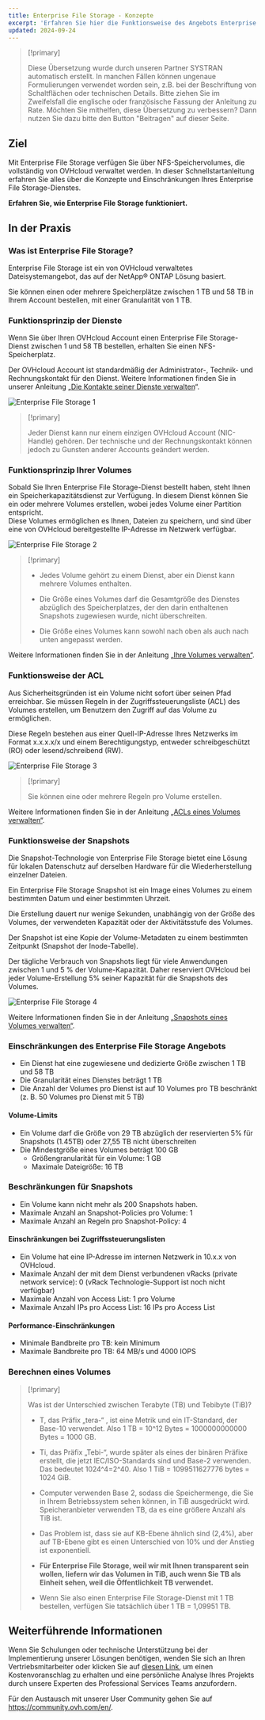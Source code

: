 ```yaml
---
title: Enterprise File Storage - Konzepte
excerpt: 'Erfahren Sie hier die Funktionsweise des Angebots Enterprise File Storage'
updated: 2024-09-24
---
```


> [!primary]
>
> Diese Übersetzung wurde durch unseren Partner SYSTRAN automatisch erstellt. In manchen Fällen können ungenaue Formulierungen verwendet worden sein, z.B. bei der Beschriftung von Schaltflächen oder technischen Details. Bitte ziehen Sie im Zweifelsfall die englische oder französische Fassung der Anleitung zu Rate. Möchten Sie mithelfen, diese Übersetzung zu verbessern? Dann nutzen Sie dazu bitte den Button "Beitragen" auf dieser Seite.
>

## Ziel

Mit Enterprise File Storage verfügen Sie über NFS-Speichervolumes, die vollständig von OVHcloud verwaltet werden. In dieser Schnellstartanleitung erfahren Sie alles über die Konzepte und Einschränkungen Ihres Enterprise File Storage-Dienstes.

**Erfahren Sie, wie Enterprise File Storage funktioniert.**

## In der Praxis

### Was ist Enterprise File Storage?

Enterprise File Storage ist ein von OVHcloud verwaltetes Dateisystemangebot, das auf der NetApp&#174; ONTAP Lösung basiert.

Sie können einen oder mehrere Speicherplätze zwischen 1 TB und 58 TB in Ihrem Account bestellen, mit einer Granularität von 1 TB.

### Funktionsprinzip der Dienste

Wenn Sie über Ihren OVHcloud Account einen Enterprise File Storage-Dienst zwischen 1 und 58 TB bestellen, erhalten Sie einen NFS-Speicherplatz.

Der OVHcloud Account ist standardmäßig der Administrator-, Technik- und Rechnungskontakt für den Dienst. Weitere Informationen finden Sie in unserer Anleitung „[Die Kontakte seiner Dienste verwalten](/pages/account_and_service_management/account_information/managing_contacts)“.

![Enterprise File Storage 1](images/NetApp_Concept_1.png)

> [!primary]
>
> Jeder Dienst kann nur einem einzigen OVHcloud Account (NIC-Handle) gehören. Der technische und der Rechnungskontakt können jedoch zu Gunsten anderer Accounts geändert werden.
>

### Funktionsprinzip Ihrer Volumes

Sobald Sie Ihren Enterprise File Storage-Dienst bestellt haben, steht Ihnen ein Speicherkapazitätsdienst zur Verfügung. In diesem Dienst können Sie ein oder mehrere Volumes erstellen, wobei jedes Volume einer Partition entspricht.
<br>Diese Volumes ermöglichen es Ihnen, Dateien zu speichern, und sind über eine von OVHcloud bereitgestellte IP-Adresse im Netzwerk verfügbar.

![Enterprise File Storage 2](images/NetApp_Concept_2.png)

> [!primary]
>
> - Jedes Volume gehört zu einem Dienst, aber ein Dienst kann mehrere Volumes enthalten.
>
> - Die Größe eines Volumes darf die Gesamtgröße des Dienstes abzüglich des Speicherplatzes, der den darin enthaltenen Snapshots zugewiesen wurde, nicht überschreiten.
>
> - Die Größe eines Volumes kann sowohl nach oben als auch nach unten angepasst werden.
>

Weitere Informationen finden Sie in der Anleitung [„Ihre Volumes verwalten“](/pages/storage_and_backup/file_storage/enterprise_file_storage/netapp_volumes).

### Funktionsweise der ACL

Aus Sicherheitsgründen ist ein Volume nicht sofort über seinen Pfad erreichbar. Sie müssen Regeln in der Zugriffssteuerungsliste (ACL) des Volumes erstellen, um Benutzern den Zugriff auf das Volume zu ermöglichen.

Diese Regeln bestehen aus einer Quell-IP-Adresse Ihres Netzwerks im Format x.x.x.x/x und einem Berechtigungstyp, entweder schreibgeschützt (RO) oder lesend/schreibend (RW).

![Enterprise File Storage 3](images/NetApp_Concept_3.png)

> [!primary]
>
> Sie können eine oder mehrere Regeln pro Volume erstellen.
>

Weitere Informationen finden Sie in der Anleitung [„ACLs eines Volumes verwalten“](/pages/storage_and_backup/file_storage/enterprise_file_storage/netapp_volume_acl).

### Funktionsweise der Snapshots

Die Snapshot-Technologie von Enterprise File Storage bietet eine Lösung für lokalen Datenschutz auf derselben Hardware für die Wiederherstellung einzelner Dateien.

Ein Enterprise File Storage Snapshot ist ein Image eines Volumes zu einem bestimmten Datum und einer bestimmten Uhrzeit.

Die Erstellung dauert nur wenige Sekunden, unabhängig von der Größe des Volumes, der verwendeten Kapazität oder der Aktivitätsstufe des Volumes.

Der Snapshot ist eine Kopie der Volume-Metadaten zu einem bestimmten Zeitpunkt (Snapshot der Inode-Tabelle).

Der tägliche Verbrauch von Snapshots liegt für viele Anwendungen zwischen 1 und 5 % der Volume-Kapazität. Daher reserviert OVHcloud bei jeder Volume-Erstellung 5% seiner Kapazität für die Snapshots des Volumes.

![Enterprise File Storage 4](images/NetApp_Concept_4.png)

Weitere Informationen finden Sie in der Anleitung [„Snapshots eines Volumes verwalten“](/pages/storage_and_backup/file_storage/enterprise_file_storage/netapp_volume_snapshots).

### Einschränkungen des Enterprise File Storage Angebots

- Ein Dienst hat eine zugewiesene und dedizierte Größe zwischen 1 TB und 58 TB
- Die Granularität eines Dienstes beträgt 1 TB
- Die Anzahl der Volumes pro Dienst ist auf 10 Volumes pro TB beschränkt (z. B. 50 Volumes pro Dienst mit 5 TB)

#### Volume-Limits

- Ein Volume darf die Größe von 29 TB abzüglich der reservierten 5% für Snapshots (1.45TB) oder 27,55 TB nicht überschreiten
- Die Mindestgröße eines Volumes beträgt 100 GB
    - Größengranularität für ein Volume: 1 GB
    - Maximale Dateigröße: 16 TB

### Beschränkungen für Snapshots

- Ein Volume kann nicht mehr als 200 Snapshots haben.
- Maximale Anzahl an Snapshot-Policies pro Volume: 1
- Maximale Anzahl an Regeln pro Snapshot-Policy: 4

#### Einschränkungen bei Zugriffssteuerungslisten

- Ein Volume hat eine IP-Adresse im internen Netzwerk in 10.x.x von OVHcloud.
- Maximale Anzahl der mit dem Dienst verbundenen vRacks (private network service): 0 (vRack Technologie-Support ist noch nicht verfügbar)
- Maximale Anzahl von Access List: 1 pro Volume
- Maximale Anzahl IPs pro Access List: 16 IPs pro Access List

#### Performance-Einschränkungen

- Minimale Bandbreite pro TB: kein Minimum
- Maximale Bandbreite pro TB: 64 MB/s und 4000 IOPS

### Berechnen eines Volumes

> [!primary]
>
> Was ist der Unterschied zwischen Terabyte (TB) und Tebibyte (TiB)?
>
> - T, das Präfix „tera-“ , ist eine Metrik und ein IT-Standard, der Base-10 verwendet. Also 1 TB = 10^12 Bytes = 1000000000000 Bytes = 1000 GB.
>
> - Ti, das Präfix „Tebi-“, wurde später als eines der binären Präfixe erstellt, die jetzt IEC/ISO-Standards sind und Base-2 verwenden. Das bedeutet 1024^4=2^40. Also 1 TiB = 1099511627776 bytes = 1024 GiB.
>
> - Computer verwenden Base 2, sodass die Speichermenge, die Sie in Ihrem Betriebssystem sehen können, in TiB ausgedrückt wird. Speicheranbieter verwenden TB, da es eine größere Anzahl als TiB ist.
>
> - Das Problem ist, dass sie auf KB-Ebene ähnlich sind (2,4%), aber auf TB-Ebene gibt es einen Unterschied von 10% und der Anstieg ist exponentiell.
>
> - **Für Enterprise File Storage, weil wir mit Ihnen transparent sein wollen, liefern wir das Volumen in TiB, auch wenn Sie TB als Einheit sehen, weil die Öffentlichkeit TB verwendet.**
>
> - Wenn Sie also einen Enterprise File Storage-Dienst mit 1 TB bestellen, verfügen Sie tatsächlich über 1 TB = 1,09951 TB.
>

## Weiterführende Informationen

Wenn Sie Schulungen oder technische Unterstützung bei der Implementierung unserer Lösungen benötigen, wenden Sie sich an Ihren Vertriebsmitarbeiter oder klicken Sie auf [diesen Link](https://www.ovhcloud.com/de/professional-services/), um einen Kostenvoranschlag zu erhalten und eine persönliche Analyse Ihres Projekts durch unsere Experten des Professional Services Teams anzufordern.

Für den Austausch mit unserer User Community gehen Sie auf <https://community.ovh.com/en/>.
